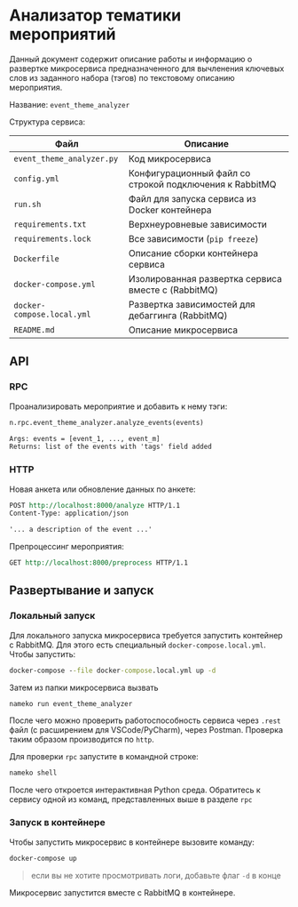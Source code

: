 # Анализатор тематики мероприятий

Данный документ содержит описание работы и информацию о развертке микросервиса предназначенного для вычленения ключевых слов из заданного набора (тэгов) по текстовому описанию мероприятия.

Название: `event_theme_analyzer`

Структура сервиса:

| Файл                       | Описание                                                |
| -------------------------- | ------------------------------------------------------- |
| `event_theme_analyzer.py`  | Код микросервиса                                        |
| `config.yml`               | Конфигурационный файл со строкой подключения к RabbitMQ |
| `run.sh`                   | Файл для запуска сервиса из Docker контейнера           |
| `requirements.txt`         | Верхнеуровневые зависимости                             |
| `requirements.lock`        | Все зависимости (`pip freeze`)                          |
| `Dockerfile`               | Описание сборки контейнера сервиса                      |
| `docker-compose.yml`       | Изолированная развертка сервиса вместе с (RabbitMQ)     |
| `docker-compose.local.yml` | Развертка зависимостей для дебаггинга (RabbitMQ)        |
| `README.md`                | Описание микросервиса                                   |

## API

### RPC

Проанализировать мероприятие и добавить к нему тэги:

```bat
n.rpc.event_theme_analyzer.analyze_events(events)

Args: events = [event_1, ..., event_m]
Returns: list of the events with 'tags' field added
```

### HTTP

Новая анкета или обновление данных по анкете:

```rst
POST http://localhost:8000/analyze HTTP/1.1
Content-Type: application/json

'... a description of the event ...'
```

Препроцессинг мероприятия:

```rst
GET http://localhost:8000/preprocess HTTP/1.1
```

## Развертывание и запуск

### Локальный запуск

Для локального запуска микросервиса требуется запустить контейнер с RabbitMQ. Для этого есть специальный `docker-compose.local.yml`. Чтобы запустить:

```bat
docker-compose --file docker-compose.local.yml up -d
```

Затем из папки микросервиса вызвать

```bat
nameko run event_theme_analyzer
```

После чего можно проверить работоспособность сервиса через `.rest` файл (с расширением для VSCode/PyCharm), через Postman. Проверка таким образом производится по `http`.

Для проверки `rpc` запустите в командной строке:

```bat
nameko shell
```

После чего откроется интерактивная Python среда. Обратитесь к сервису одной из команд, представленных выше в разделе `rpc`

### Запуск в контейнере

Чтобы запустить микросервис в контейнере вызовите команду:

```bat
docker-compose up
```

> если вы не хотите просмотривать логи, добавьте флаг `-d` в конце

Микросервис запустится вместе с RabbitMQ в контейнере.
